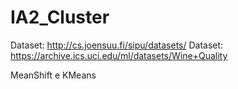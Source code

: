 # IA2_Cluster

Dataset: http://cs.joensuu.fi/sipu/datasets/
Dataset: https://archive.ics.uci.edu/ml/datasets/Wine+Quality

MeanShift e KMeans
